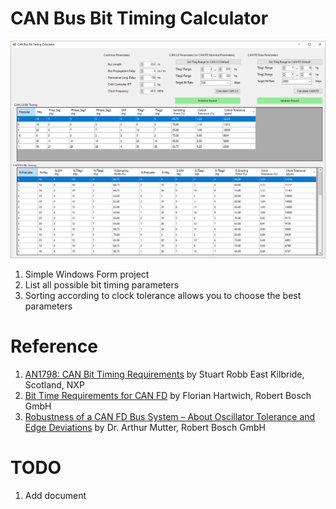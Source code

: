 # CAN Bus Bit Timing Calculator
![](images/ui.png)
1. Simple Windows Form project
1. List all possible bit timing parameters
1. Sorting according to clock tolerance allows you to choose the best parameters
# Reference
1. [AN1798: CAN Bit Timing Requirements](https://www.nxp.com/docs/en/application-note/AN1798.pdf) by Stuart Robb East Kilbride, Scotland, NXP
1. [Bit Time Requirements for CAN FD](https://www.bosch-semiconductors.com/media/ip_modules/pdf_2/papers/icc14_2013_paper_hartwich_1.pdf) by Florian Hartwich, Robert Bosch GmbH
1. [Robustness of a CAN FD Bus System – About Oscillator Tolerance and Edge Deviations](https://www.bosch-semiconductors.com/media/ip_modules/pdf_2/papers/icc14_2013_paper_mutter_1.pdf) by Dr. Arthur Mutter, Robert Bosch GmbH
# TODO
1. Add document
